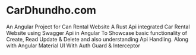 # CarDhundho.com
An Angular Project for Can Rental Website
A Rust Api integrated Car Rental Website using Swagger Api in Angular
To Showcase basic functionality of Create, Read Update & Delete and also understanding Api Handling.
Along with Angular Material UI
With Auth Guard & Interceptor
